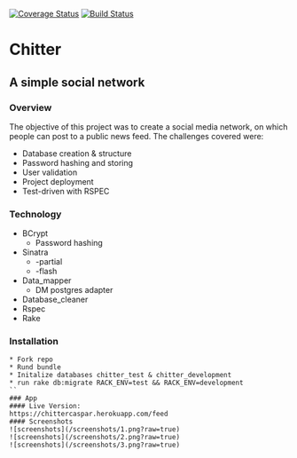 [![Coverage Status](https://coveralls.io/repos/github/ccfz/chitter-challenge/badge.svg?branch=master)](https://coveralls.io/github/ccfz/chitter-challenge?branch=master)
[![Build Status](https://travis-ci.org/ccfz/chitter-challenge.svg?branch=master)](https://travis-ci.org/ccfz/chitter-challenge)

# Chitter
## A simple social network

### Overview

  The objective of this project was to create a social media network, on which people can post to a public news feed. The challenges covered were:

  * Database creation & structure
  * Password hashing and storing
  * User validation
  * Project deployment
  * Test-driven with RSPEC

### Technology

* BCrypt
  * Password hashing
* Sinatra 
  * -partial
  * -flash
* Data_mapper
  * DM postgres adapter
* Database_cleaner
* Rspec
* Rake

### Installation

```
* Fork repo
* Rund bundle
* Initalize databases chitter_test & chitter_development
* run rake db:migrate RACK_ENV=test && RACK_ENV=development
``
### App
#### Live Version: 
https://chittercaspar.herokuapp.com/feed
#### Screenshots
![screenshots](/screenshots/1.png?raw=true)
![screenshots](/screenshots/2.png?raw=true)
![screenshots](/screenshots/3.png?raw=true)

